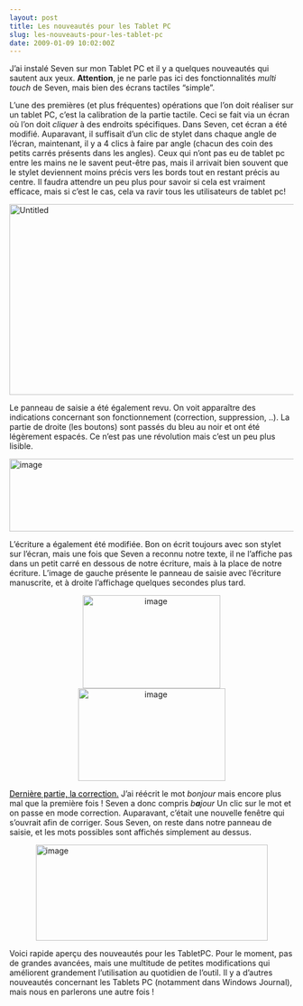 ```yaml
---
layout: post
title: Les nouveautés pour les Tablet PC
slug: les-nouveauts-pour-les-tablet-pc
date: 2009-01-09 10:02:00Z
---
```


<p>J’ai instalé Seven sur mon Tablet PC et il y a quelques nouveautés qui sautent aux yeux. <strong>Attention</strong>, je ne parle pas ici des fonctionnalités <em>multi touch</em> de Seven, mais bien des écrans tactiles “simple”.</p>  <p>L’une des premières (et plus fréquentes) opérations que l’on doit réaliser sur un tablet PC, c’est la calibration de la partie tactile. Ceci se fait via un écran où l’on doit <em>cliquer</em> à des endroits spécifiques. Dans Seven, cet écran a été modifié. Auparavant, il suffisait d’un clic de stylet dans chaque angle de l’écran, maintenant, il y a 4 clics à faire par angle (chacun des coin des petits carrés présents dans les angles). Ceux qui n’ont pas eu de tablet pc entre les mains ne le savent peut-être pas, mais il arrivait bien souvent que le stylet deviennent moins précis vers les bords tout en restant précis au centre. Il faudra attendre un peu plus pour savoir si cela est vraiment efficace, mais si c’est le cas, cela va ravir tous les utilisateurs de tablet pc!</p>  <p></p> <!--more-->  <p></p>  <p><a href="http://blog.christophermaneu.fr/wp-content/uploads/2009/06/Untitled.png"><img style="border-right-width: 0px; display: block; float: none; border-top-width: 0px; border-bottom-width: 0px; margin-left: auto; border-left-width: 0px; margin-right: auto" title="Untitled" border="0" alt="Untitled" src="http://blog.christophermaneu.fr/wp-content/uploads/2009/06/Untitled_thumb.png" width="541" height="338" /></a></p>  <p>Le panneau de saisie a été également revu. On voit apparaître des indications concernant son fonctionnement (correction, suppression, ..). La partie de droite (les boutons) sont passés du bleu au noir et ont été légèrement espacés. Ce n’est pas une révolution mais c’est un peu plus lisible.</p>  <p><a href="http://blog.christophermaneu.fr/wp-content/uploads/2009/06/image15.png"><img style="border-right-width: 0px; display: block; float: none; border-top-width: 0px; border-bottom-width: 0px; margin-left: auto; border-left-width: 0px; margin-right: auto" title="image" border="0" alt="image" src="http://blog.christophermaneu.fr/wp-content/uploads/2009/06/image_thumb13.png" width="582" height="129" /></a></p>  <p>L’écriture a également été modifiée. Bon on écrit toujours avec son stylet sur l’écran, mais une fois que Seven a reconnu notre texte, il ne l’affiche pas dans un petit carré en dessous de notre écriture, mais à la place de notre écriture. L’image de gauche présente le panneau de saisie avec l’écriture manuscrite, et à droite l’affichage quelques secondes plus tard.</p>  <p align="center"><a href="http://blog.christophermaneu.fr/wp-content/uploads/2009/06/image16.png"><img style="border-right-width: 0px; display: inline; border-top-width: 0px; border-bottom-width: 0px; border-left-width: 0px" title="image" border="0" alt="image" src="http://blog.christophermaneu.fr/wp-content/uploads/2009/06/image_thumb14.png" width="244" height="165" /></a> <a href="http://blog.christophermaneu.fr/wp-content/uploads/2009/06/image17.png"><img style="border-right-width: 0px; display: inline; border-top-width: 0px; border-bottom-width: 0px; border-left-width: 0px" title="image" border="0" alt="image" src="http://blog.christophermaneu.fr/wp-content/uploads/2009/06/image_thumb15.png" width="261" height="164" /></a></p>  <p><a href="http://blog.christophermaneu.fr/wp-content/uploads/2009/06/image19.png"><font color="#000000">Dernière partie, la correction.</font></a> J’ai réécrit le mot <em>bonjour</em> mais encore plus mal que la première fois ! Seven a donc compris <em>b<strong>a</strong>jour</em> Un clic sur le mot et on passe en mode correction. Auparavant, c’était une nouvelle fenêtre qui s’ouvrait afin de corriger. Sous Seven, on reste dans notre panneau de saisie, et les mots possibles sont affichés simplement au dessus.</p>  <p><img style="border-right-width: 0px; display: block; float: none; border-top-width: 0px; border-bottom-width: 0px; margin-left: auto; border-left-width: 0px; margin-right: auto" title="image" border="0" alt="image" src="http://blog.christophermaneu.fr/wp-content/uploads/2009/06/image_thumb16.png" width="411" height="170" /></p>  <p>Voici rapide aperçu des nouveautés pour les TabletPC. Pour le moment, pas de grandes avancées, mais une multitude de petites modifications qui améliorent grandement l’utilisation au quotidien de l’outil. Il y a d’autres nouveautés concernant les Tablets PC (notamment dans Windows Journal), mais nous en parlerons une autre fois !</p>
